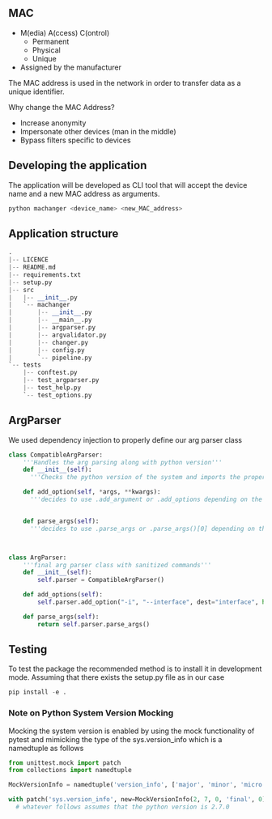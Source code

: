 ## MAC

- M(edia) A(ccess) C(ontrol)
  - Permanent
  - Physical
  - Unique
- Assigned by the manufacturer

The MAC address is used in the network in order to transfer data as a unique identifier.

Why change the MAC Address?

- Increase anonymity
- Impersonate other devices (man in the middle)
- Bypass filters specific to devices

## Developing the application

The application will be developed as CLI tool that will accept the device name and a new MAC address as arguments.

```bash
python machanger <device_name> <new_MAC_address>
```

## Application structure

```python
.
|-- LICENCE
|-- README.md
|-- requirements.txt
|-- setup.py
|-- src
|   |-- __init__.py
|   `-- machanger
|       |-- __init__.py
|       |-- __main__.py
|       |-- argparser.py
|       |-- argvalidator.py
|       |-- changer.py
|       |-- config.py
|       `-- pipeline.py
`-- tests
    |-- conftest.py
    |-- test_argparser.py
    |-- test_help.py
    `-- test_options.py
```

## ArgParser

We used dependency injection to properly define our arg parser class

```python
class CompatibleArgParser:
    '''Handles the arg parsing along with python version'''
    def __init__(self):
      '''Checks the python version of the system and imports the proper arg parsers'''

    def add_option(self, *args, **kwargs):
      '''decides to use .add_argument or .add_options depending on the python version'''


    def parse_args(self):
      '''decides to use .parse_args or .parse_args()[0] depending on the python version'''      



class ArgParser:
    '''final arg parser class with sanitized commands'''
    def __init__(self):
        self.parser = CompatibleArgParser()

    def add_options(self):
        self.parser.add_option("-i", "--interface", dest="interface", help="Interface to have its MAC address changed", required=True)

    def parse_args(self):
        return self.parser.parse_args()
```

## Testing

To test the package the recommended method is to install it in development mode. Assuming that there exists the setup.py file as in our case

```python
pip install -e .
```

### Note on Python System Version Mocking

Mocking the system version is enabled by using the mock functionality of pytest and mimicking the type of the sys.version_info which is a namedtuple as follows

```python
from unittest.mock import patch
from collections import namedtuple

MockVersionInfo = namedtuple('version_info', ['major', 'minor', 'micro', 'releaselevel', 'serial'])

with patch('sys.version_info', new=MockVersionInfo(2, 7, 0, 'final', 0)):
  # whatever follows assumes that the python version is 2.7.0
```
